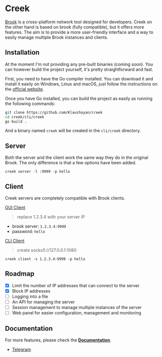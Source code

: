 # Creek

[Brook](https://github.com/txthinking/brook) is a cross-platform network tool designed for developers. Creek on the other hand is based on brook (fully compatible), but it offers more features. The aim is to provide a more user-friendly interface and a way to easily manage multiple Brook instances and clients.

## Installation

At the moment I'm not providing any pre-built binaries (coming soon). You can however build the project yourself, it's pretty straightforward and fast.

First, you need to have the Go compiler installed. You can download it and install it easily on Windows, Linux and macOS, just follow the instructions on the [official website](https://go.dev/doc/install).

Once you have Go installed, you can build the project as easily as running the following commands:

```bash
git clone https://github.com/Klaushayan/creek
cd creek/cli/creek
go build .
```

And a binary named `creek` will be created in the `cli/creek` directory.

## Server

Both the server and the client work the same way they do in the original Brook. The only difference is that a few options have been added.

```
creek server -l :9999 -p hello
```

## Client

Creek servers are completely compatible with Brook clients.

[GUI Client](https://txthinking.github.io/brook/)

> replace 1.2.3.4 with your server IP

-   brook server: `1.2.3.4:9999`
-   password: `hello`

[CLI Client](https://txthinking.github.io/brook/)

> create socks5://127.0.0.1:1080

`creek client -s 1.2.3.4:9999 -p hello`

## Roadmap

-   [x] Limit the number of IP addresses that can connect to the server
-   [x] Block IP addresses
-   [ ] Logging into a file
-   [ ] An API for managing the server
-   [ ] Session management to manage multiple instances of the server
-   [ ] Web panel for easier configuration, management and monitoring

## Documentation

For more features, please check the [**Documentation**](https://txthinking.github.io/brook/).
-   [Telegram](https://t.me/brookgroup)
